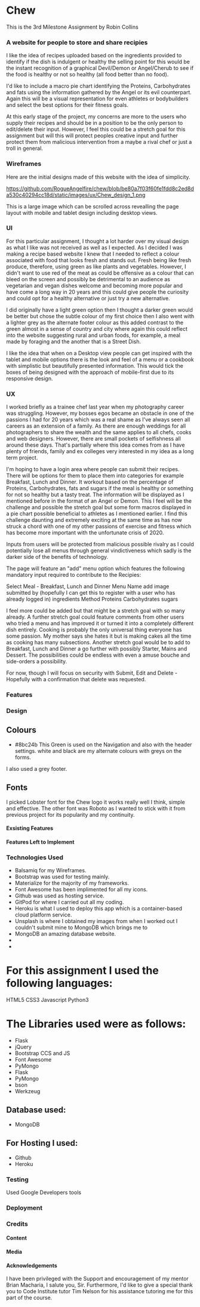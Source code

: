 # Chew

This is the 3rd Milestone Assignment by Robin Collins

### A website for people to store and share recipies

I like the idea of recipes uploaded based on the ingredients provided to identify if the dish is indulgent or healthy
the selling point for this would be the instant recognition of a graphical Devil/Demon or Angel/Cherub to
see if the food is healthy or not so healthy (all food better than no food).

I'd like to include a macro pie chart identifying the Proteins, Carbohydrates and fats using the information
gathered by the Angel or its evil counterpart. Again this will be a visual representation for even athletes or bodybuilders
and select the best options for their fitness goals.

At this early stage of the project, my concerns are more to the users who supply their recipes and should be in a position
to be the only person to edit/delete their input. However, I feel this could be a stretch goal for this assignment
but will this will protect peoples creative input and further protect them from malicious intervention from a maybe a rival chef or
just a troll in general.

### Wireframes

Here are the initial designs made of this website with the idea of simplicity.

https://github.com/RogueAngelfire/chew/blob/be80a7f03f60fe1fdd8c2ed8da530c40294cc18d/static/images/ux/Chew_design_1.png

This is a large image which can be scrolled across revealling the page layout with mobile and tablet design including desktop views.

###  UI

For this particular assignment, I thought a lot harder over my visual design as what I like was not received as well as I expected. As I decided I was making a recipe based website I knew that I needed
to reflect a colour associated with food that looks fresh and stands out. Fresh being like fresh produce, therefore, using green as like plants and vegetables.
However, I didn't want to use red of the meat as could be offensive as a colour that can bleed on the screen
and possibly be detrimental to an audience as vegetarian and vegan dishes welcome and becoming more popular
and have come a long way in 20 years and this could give people the curiosity and could opt for a healthy alternative or just try a new alternative.

I did originally have a light green option then I thought a darker green would be better but chose the subtle colour of my first choice then I also went with a lighter grey as the 
alternate footer colour as this added contrast to the green almost in a sense of country and city where
again this could reflect into the website suggesting rural and urban foods, for example, a meal made by foraging
and the another that is a Street Dish.

I like the idea that when on a Desktop view people can get inspired with the tablet and mobile options there is
the look and feel of a menu or a cookbook with simplistic but beautifully presented information. This would tick the boxes of being designed with the approach of mobile-first due to its responsive design.

### UX

I worked briefly as a trainee chef last year when my photography career was struggling. However, my bosses egos became an
obstacle in one of the passions I had for 20 years which was a real shame as I've always seen all careers as an extension
of a family. As there are enough weddings for all photographers to share the wealth and the same applies to all chefs, cooks
and web designers. However, there are small pockets of selfishness all around these days. That's partially where this idea comes from
as I have plenty of friends, family and ex colleges very interested in my idea as a long term project.

I'm hoping to have a login area where people can submit their recipes. There will be options for them to place them into categories for example Breakfast, Lunch and Dinner. It workout based on the percentage of Proteins, Carbohydrates, fats and
sugars if the meal is healthy or something for not so healthy but a tasty treat. The information will  be displayed as
I mentioned before in the format of an Angel or Demon. This I feel will be the challenge and possible the stretch goal but some
form macros displayed in a pie chart possible beneficial to athletes as I mentioned earlier. I find this challenge
daunting and extremely exciting at the same time as has now struck a chord with one of my other passions of exercise and fitness
which has become more important with the unfortunate crisis of 2020.

Inputs from users will be protected from malicious possible rivalry as I could potentially lose all menus through general vindictiveness
which sadly is the darker side of the benefits of technology.

The page will feature an "add" menu option which features the following mandatory input required to contribute to the Recipies:

Select Meal - Breakfast, Lunch and Dinner
Menu Name
add image  
submitted by (hopefully I can get this to register with a user who has already logged in)
ingredients
Method
Proteins
Carbohydrates
sugars

I feel more could be added but that might be a stretch goal with so many already.
A further stretch goal could feature comments from other users who tried a menu and has improved it
or turned it into a completely different dish entirely. Cooking is probably the only universal thing everyone has some passion.
My mother says she hates it but is making cakes all the time as cooking has many subsections.
Another stretch goal would be to add to Breakfast, Lunch and Dinner a go further with possibly Starter, Mains and Dessert.
The possibilities could be endless with even a amuse bouche and side-orders a possibility.

For now, though I will focus on security with Submit, Edit and Delete - Hopefully with a confirmation that delete was requested.

<!-- Proof Read this far please read through additional text for errors if submitting above -->

### Features

### Design

## Colours

- #8bc24b This Green is used on the Navigation and also with the header settings.
white and black are my alternate colours with greys on the forms.

I also used a grey footer.

## Fonts

I picked Lobster font for the Chew logo it works really well I think, simple and effective.
The other font was Roboto as I wanted to stick with it from previous project for its popularity and my continuity.

#### Exsisting Features


#### Features Left to Implement

### Technologies Used

- Balsamiq for my Wireframes.
- Bootstrap was used for testing mainly.
- Materialize for the majority of my frameworks.
- Font Awesome has been implimented for all my icons.
- Github was used as hosting service.
- GitPod for where I carried out all my coding.
- Heroku is what I used to deploy this app which is a container-based cloud platform service.
- Unsplash is where I obtained my images from when I worked out I couldn't submit mine to MongoDB which brings me to
- MongoDB an amazing database website.
-
-

# For this assignment I used the following languages:

HTML5
CSS3
Javascript
Python3

# The Libraries used were as follows:

- Flask
- jQuery
- Bootstrap CCS and JS
- Font Awesome
- PyMongo
- Flask
- PyMongo
- bson
- Werkzeug

## Database used:

- MongoDB

## For Hosting I used:

- Github
- Heroku

### Testing

Used Google Developers tools

### Deployment


### Credits

#### Content

#### Media

#### Acknowledgements

I have been privileged with the Support and encouragement of my mentor Brian Macharia, I salute you, Sir. Furthermore,
I'd like to give a special thank you to Code Institute tutor Tim Nelson for his assistance tutoring me for this part of the course.
